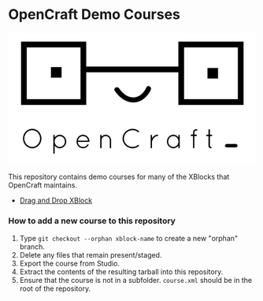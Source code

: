 # OpenCraft Demo Courses

![OpenCraft Logo](opencraft-logo.png)

This repository contains demo courses for many of the XBlocks that OpenCraft maintains.

* [Drag and Drop XBlock](https://github.com/open-craft/demo-courses/tarball/drag-and-drop-v2)


### How to add a new course to this repository

1. Type `git checkout --orphan xblock-name` to create a new "orphan" branch.
1. Delete any files that remain present/staged.
1. Export the course from Studio.
1. Extract the contents of the resulting tarball into this repository.
1. Ensure that the course is not in a subfolder. `course.xml` should be in the
   root of the repository.
